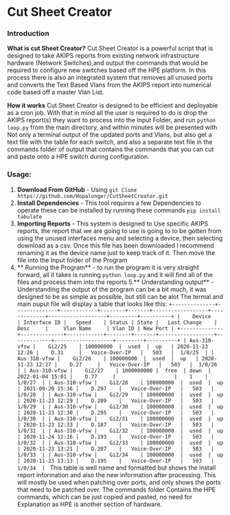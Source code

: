 # Cut Sheet Creator


### Introduction
**What is cut Sheet Creator?**
Cut Sheet Creator is a powerful script that is designed to take AKIPS reports
from existing network infrastructure hardware (Network Switches),and output the
commands that would be required to configure new switches based off the HPE
platform. In this process there is also an integrated system that removes all
unused ports and converts the Text Based Vlans from the AKIPS report into
numerical code based off a master Vlan List.

**How it works**
Cut Sheet Creator is designed to be efficient and deployable as a cron job.
With that in mind all the user is required to do is drop the AKIPS report(s) they
want to process into the Input Folder, and run `python loop.py` from the main
directory, and within minutes will be presented with Not only a terminal output
of the updated ports and Vlans, but also get a text file with the table for each switch,
and also a separate text file in the commands folder of output that contains the
commands that you can cut and paste onto a HPE switch during configuration.


### Usage:
1. **Download From GitHub** - Using `git Clone https://github.com/Hopalonger/CutSheetCreator.git`
2. **Install Dependencies** - This tool requires a few Dependencies to operate
these can be installed by running these commands `pip install tabulate`
3. **Importing Reports** - This system is designed to Use specific AKIPS reports,
the report that we are going to use is going to to be gotten from using the
unused interfaces menu and selecting a device, then selecting download as a csv.
Once this file has been downloaded I recommend renaming it as the device name
 just to keep track of it. Then move the file into the Input folder of the Program
4. ** Running the Program** - to run the program it is very straight forward,
all it takes is running `python loop.py` and it will find all of the files and
process them into the reports
5.** Understanding output** - Understanding the output of the program can be a
bit much, it was designed to be as simple as possible, but still can be alot
The termal and main ouput file will display a table that looks like this:
`+--------------+--------------+------------+--------+-------+------------------+-------------+-------------------+---------+----------+
|    Device    | Interface ID |   Speed    | Status | State |   Last Change    |    Desc     |     Vlan Name     | Vlan ID | New Port |
+--------------+--------------+------------+--------+-------+------------------+-------------+-------------------+---------+----------+
| Aus-310-vfsw |    Gi2/25    | 100000000  |  used  |  up   | 2020-11-23 12:26 |    D.31     |   Voice-Over-IP   |   503   |  1/0/25  |
| Aus-310-vfsw |    Gi2/26    | 100000000  |  used  |  up   | 2020-11-23 12:27 |    D.27     |   Voice-Over-IP   |   503   |  1/0/26  |
| Aus-310-vfsw |    Gi2/27    | 1000000000 |  free  | down  | 2022-01-04 15:01 |    D.77     |                   |    1    |  1/0/27  |
| Aus-310-vfsw |    Gi2/28    | 100000000  |  used  |  up   | 2021-09-20 15:36 |    D.297    |   Voice-Over-IP   |   503   |  1/0/28  |
| Aus-310-vfsw |    Gi2/29    | 100000000  |  used  |  up   | 2020-11-23 12:29 |    D.289    |   Voice-Over-IP   |   503   |  1/0/29  |
| Aus-310-vfsw |    Gi2/30    | 100000000  |  used  |  up   | 2020-11-23 12:30 |    D.295    |   Voice-Over-IP   |   503   |  1/0/30  |
| Aus-310-vfsw |    Gi2/31    | 100000000  |  used  |  up   | 2020-11-23 12:33 |    D.187    |   Voice-Over-IP   |   503   |  1/0/31  |
| Aus-310-vfsw |    Gi2/32    | 100000000  |  used  |  up   | 2020-11-24 12:16 |    D.193    |   Voice-Over-IP   |   503   |  1/0/32  |
| Aus-310-vfsw |    Gi2/33    | 100000000  |  used  |  up   | 2020-11-23 13:21 |    D.287    |   Voice-Over-IP   |   503   |  1/0/33  |
| Aus-310-vfsw |    Gi2/34    | 100000000  |  used  |  up   | 2020-11-23 13:13 |    D.195    |   Voice-Over-IP   |   503   |  1/0/34  |
`
This table is well name and formatted but shows the install report information
and also the new information after processing. This will mostly be used when patching over ports,
and only shows the ports that need to be patched over. The commands folder
Contains the HPE commands, which can be just copied and pasted, no need for Explanation
as HPE is another section of hardware.
